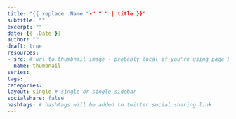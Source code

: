 ```yaml
---
title: "{{ replace .Name "-" " " | title }}"
subtitle: ""
excerpt: ""
date: {{ .Date }}
author: ""
draft: true
resources:
- src: # url to thumbnail image - probably local if you're using page bundles
  name: thumbnail
series:
tags:
categories:
layout: single # single or single-sidebar
socialshare: false
hashtags: # hashtags will be added to twitter social sharing link
---
```

